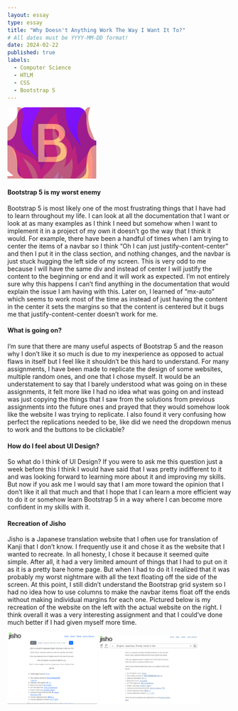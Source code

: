 ```yaml
---
layout: essay
type: essay
title: "Why Doesn't Anything Work The Way I Want It To?"
# All dates must be YYYY-MM-DD format!
date: 2024-02-22
published: true
labels:
  - Computer Science
  - HTLM
  - CSS
  - Bootstrap 5
---
```

<img width="200px" class="rounded float-start pe-4" src="../img/oie_3pebb3sVULTO.png">

#### Bootstrap 5 is my worst enemy
Bootstrap 5 is most likely one of the most frustrating things that I have had to learn throughout my life. I can look at all the documentation that I want or look at as many examples as I think I need but somehow when I want to implement it in a project of my own it doesn’t go the way that I think it would. For example, there have been a handful of times when I am trying to center the items of a navbar so I think “Oh I can just justify-content-center” and then I put it in the class section, and nothing changes, and the navbar is just stuck hugging the left side of my screen. This is very odd to me because I will have the same div and instead of center I will justify the content to the beginning or end and it will work as expected. I’m not entirely sure why this happens I can’t find anything in the documentation that would explain the issue I am having with this. Later on, I learned of “mx-auto” which seems to work most of the time as instead of just having the content in the center it sets the margins so that the content is centered but it bugs me that justify-content-center doesn’t work for me.
#### What is going on?
I’m sure that there are many useful aspects of Bootstrap 5 and the reason why I don’t like it so much is due to my inexperience as opposed to actual flaws in itself but I feel like it shouldn’t be this hard to understand. For many assignments, I have been made to replicate the design of some websites, multiple random ones, and one that I chose myself. It would be an understatement to say that I barely understood what was going on in these assignments, it felt more like I had no idea what was going on and instead was just copying the things that I saw from the solutions from previous assignments into the future ones and prayed that they would somehow look like the website I was trying to replicate. I also found it very confusing how perfect the replications needed to be, like did we need the dropdown menus to work and the buttons to be clickable? 
#### How do I feel about UI Design?
So what do I think of UI Design? If you were to ask me this question just a week before this I think I would have said that I was pretty indifferent to it and was looking forward to learning more about it and improving my skills. But now if you ask me I would say that I am more toward the opinion that I don’t like it all that much and that I hope that I can learn a more efficient way to do it or somehow learn Bootstrap 5 in a way where I can become more confident in my skills with it.
#### Recreation of Jisho
Jisho is a Japanese translation website that I often use for translation of Kanji that I don’t know. I frequently use it and chose it as the website that I wanted to recreate. In all honesty, I chose it because it seemed quite simple. After all, it had a very limited amount of things that I had to put on it as it is a pretty bare home page. But when I had to do it I realized that it was probably my worst nightmare with all the text floating off the side of the screen. At this point, I still didn’t understand the Bootstrap grid system so I had no idea how to use columns to make the navbar items float off the ends without making individual margins for each one. Pictured below is my recreation of the website on the left with the actual website on the right. I think overall it was a very interesting assignment and that I could’ve done much better if I had given myself more time.

<img width="40%" class="rounded float-start pe-4" src="../img/image_2024-02-22_181819860.png"> <img width="45%" class="rounded float-start pe-4" src="../img/image_2024-02-22_181851601.png">
